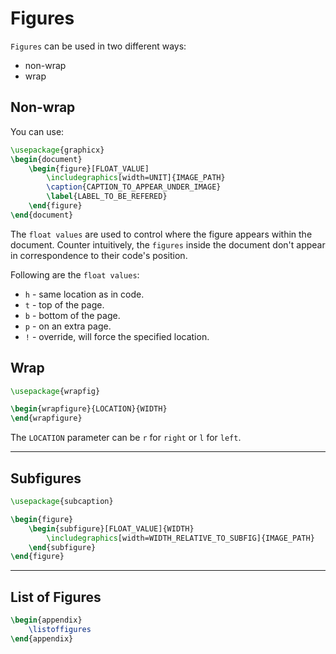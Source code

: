 # Figures

`Figures` can be used in two different ways:

- non-wrap
- wrap

## Non-wrap

You can use:

```tex
\usepackage{graphicx}
\begin{document}
	\begin{figure}[FLOAT_VALUE]
		\includegraphics[width=UNIT]{IMAGE_PATH}
		\caption{CAPTION_TO_APPEAR_UNDER_IMAGE}
		\label{LABEL_TO_BE_REFERED}
	\end{figure}
\end{document}
```

The `float values` are used to control where the figure appears within the document. Counter intuitively, the `figures` inside the document don't appear in correspondence to their code's position.

Following are the `float values`:

- `h` - same location as in code.
- `t` - top of the page.
- `b` - bottom of the page.
- `p` - on an extra page.
- `!` - override, will force the specified location.

## Wrap

```tex
\usepackage{wrapfig}
```

```tex
\begin{wrapfigure}{LOCATION}{WIDTH}
\end{wrapfigure}
```

The `LOCATION` parameter can be `r` for `right` or `l` for `left`.

---

## Subfigures

```tex
\usepackage{subcaption}
```

```tex
\begin{figure}
	\begin{subfigure}[FLOAT_VALUE]{WIDTH}
		\includegraphics[width=WIDTH_RELATIVE_TO_SUBFIG]{IMAGE_PATH}
	\end{subfigure}
\end{figure}
```

---

## List of Figures

```tex
\begin{appendix}
	\listoffigures
\end{appendix}
```
